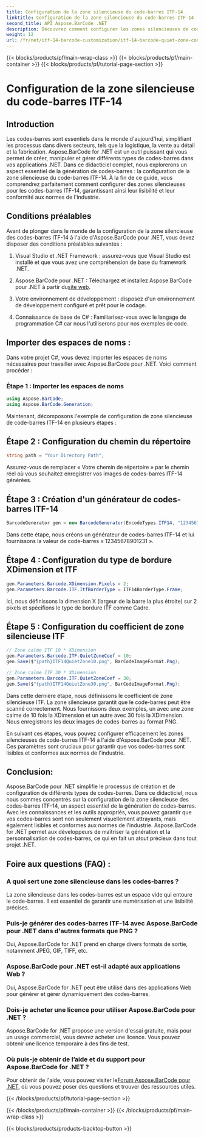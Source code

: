 ```yaml
---
title: Configuration de la zone silencieuse du code-barres ITF-14
linktitle: Configuration de la zone silencieuse du code-barres ITF-14
second_title: API Aspose.BarCode .NET
description: Découvrez comment configurer les zones silencieuses de code-barres ITF-14 avec Aspose.BarCode for .NET. Garantissez la lisibilité et la conformité sans effort.
weight: 12
url: /fr/net/itf-14-barcode-customization/itf-14-barcode-quiet-zone-configuration/
---
```


{{< blocks/products/pf/main-wrap-class >}}
{{< blocks/products/pf/main-container >}}
{{< blocks/products/pf/tutorial-page-section >}}

# Configuration de la zone silencieuse du code-barres ITF-14


## Introduction

Les codes-barres sont essentiels dans le monde d'aujourd'hui, simplifiant les processus dans divers secteurs, tels que la logistique, la vente au détail et la fabrication. Aspose.BarCode for .NET est un outil puissant qui vous permet de créer, manipuler et gérer différents types de codes-barres dans vos applications .NET. Dans ce didacticiel complet, nous explorerons un aspect essentiel de la génération de codes-barres : la configuration de la zone silencieuse du code-barres ITF-14. À la fin de ce guide, vous comprendrez parfaitement comment configurer des zones silencieuses pour les codes-barres ITF-14, garantissant ainsi leur lisibilité et leur conformité aux normes de l'industrie.

## Conditions préalables

Avant de plonger dans le monde de la configuration de la zone silencieuse des codes-barres ITF-14 à l'aide d'Aspose.BarCode pour .NET, vous devez disposer des conditions préalables suivantes :

1. Visual Studio et .NET Framework : assurez-vous que Visual Studio est installé et que vous avez une compréhension de base du framework .NET.

2.  Aspose.BarCode pour .NET : Téléchargez et installez Aspose.BarCode pour .NET à partir du[site web](https://releases.aspose.com/barcode/net/).

3. Votre environnement de développement : disposez d'un environnement de développement configuré et prêt pour le codage.

4. Connaissance de base de C# : Familiarisez-vous avec le langage de programmation C# car nous l'utiliserons pour nos exemples de code.

## Importer des espaces de noms :

Dans votre projet C#, vous devez importer les espaces de noms nécessaires pour travailler avec Aspose.BarCode pour .NET. Voici comment procéder :

### Étape 1 : Importer les espaces de noms

```csharp
using Aspose.BarCode;
using Aspose.BarCode.Generation;
```

Maintenant, décomposons l'exemple de configuration de zone silencieuse de code-barres ITF-14 en plusieurs étapes :

## Étape 2 : Configuration du chemin du répertoire

```csharp
string path = "Your Directory Path";
```

Assurez-vous de remplacer « Votre chemin de répertoire » par le chemin réel où vous souhaitez enregistrer vos images de codes-barres ITF-14 générées.

## Étape 3 : Création d'un générateur de codes-barres ITF-14

```csharp
BarcodeGenerator gen = new BarcodeGenerator(EncodeTypes.ITF14, "12345678901231");
```

Dans cette étape, nous créons un générateur de codes-barres ITF-14 et lui fournissons la valeur de code-barres « 12345678901231 ».

## Étape 4 : Configuration du type de bordure XDimension et ITF

```csharp
gen.Parameters.Barcode.XDimension.Pixels = 2;
gen.Parameters.Barcode.ITF.ItfBorderType = ITF14BorderType.Frame;
```

Ici, nous définissons la dimension X (largeur de la barre la plus étroite) sur 2 pixels et spécifions le type de bordure ITF comme Cadre.

## Étape 5 : Configuration du coefficient de zone silencieuse ITF

```csharp
// Zone calme ITF 10 * XDimension
gen.Parameters.Barcode.ITF.QuietZoneCoef = 10;
gen.Save($"{path}ITF14QuietZone10.png", BarCodeImageFormat.Png);

// Zone calme ITF 30 * XDimension
gen.Parameters.Barcode.ITF.QuietZoneCoef = 30;
gen.Save($"{path}ITF14QuietZone30.png", BarCodeImageFormat.Png);
```

Dans cette dernière étape, nous définissons le coefficient de zone silencieuse ITF. La zone silencieuse garantit que le code-barres peut être scanné correctement. Nous fournissons deux exemples, un avec une zone calme de 10 fois la XDimension et un autre avec 30 fois la XDimension. Nous enregistrons les deux images de codes-barres au format PNG.

En suivant ces étapes, vous pouvez configurer efficacement les zones silencieuses de code-barres ITF-14 à l'aide d'Aspose.BarCode pour .NET. Ces paramètres sont cruciaux pour garantir que vos codes-barres sont lisibles et conformes aux normes de l'industrie.

## Conclusion:

Aspose.BarCode pour .NET simplifie le processus de création et de configuration de différents types de codes-barres. Dans ce didacticiel, nous nous sommes concentrés sur la configuration de la zone silencieuse des codes-barres ITF-14, un aspect essentiel de la génération de codes-barres. Avec les connaissances et les outils appropriés, vous pouvez garantir que vos codes-barres sont non seulement visuellement attrayants, mais également lisibles et conformes aux normes de l'industrie. Aspose.BarCode for .NET permet aux développeurs de maîtriser la génération et la personnalisation de codes-barres, ce qui en fait un atout précieux dans tout projet .NET.

## Foire aux questions (FAQ) :

### A quoi sert une zone silencieuse dans les codes-barres ?
La zone silencieuse dans les codes-barres est un espace vide qui entoure le code-barres. Il est essentiel de garantir une numérisation et une lisibilité précises.

### Puis-je générer des codes-barres ITF-14 avec Aspose.BarCode pour .NET dans d'autres formats que PNG ?
Oui, Aspose.BarCode for .NET prend en charge divers formats de sortie, notamment JPEG, GIF, TIFF, etc.

### Aspose.BarCode pour .NET est-il adapté aux applications Web ?
Oui, Aspose.BarCode for .NET peut être utilisé dans des applications Web pour générer et gérer dynamiquement des codes-barres.

### Dois-je acheter une licence pour utiliser Aspose.BarCode pour .NET ?
Aspose.BarCode for .NET propose une version d'essai gratuite, mais pour un usage commercial, vous devrez acheter une licence. Vous pouvez obtenir une licence temporaire à des fins de test.

### Où puis-je obtenir de l’aide et du support pour Aspose.BarCode for .NET ?
 Pour obtenir de l'aide, vous pouvez visiter le[Forum Aspose.BarCode pour .NET](https://forum.aspose.com/c/barcode/13), où vous pouvez poser des questions et trouver des ressources utiles.


{{< /blocks/products/pf/tutorial-page-section >}}

{{< /blocks/products/pf/main-container >}}
{{< /blocks/products/pf/main-wrap-class >}}

{{< blocks/products/products-backtop-button >}}
